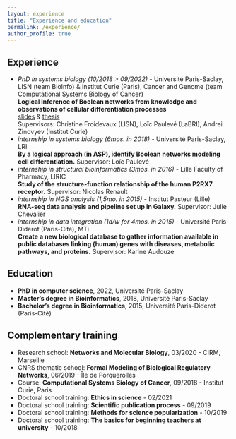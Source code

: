 ```yaml
---
layout: experience
title: "Experience and education"
permalink: /experience/
author_profile: true
---
```


## Experience

* *<important>PhD in systems biology</important> (10/2018 > 09/2022)* - Université Paris-Saclay, LISN (team BioInfo)  &  Institut Curie (Paris), Cancer and Genome (team Computational Systems Biology of Cancer)  
**Logical inference of Boolean networks from knowledge and observations of cellular differentiation processes**  
[slides](../files/2022-09_soutenance.pdf) & [thesis](../files/manuscrit-these-pre-soutenance.pdf)  
Supervisors: Christine Froidevaux (LISN), Loïc Paulevé (LaBRI), Andrei Zinovyev (Institut Curie)
* *<important>internship in systems biology</important> (6mos. in 2018)* - Université Paris-Saclay, LRI  
**By a logical approach (in ASP), identify Boolean networks modeling cell differentiation.** Supervisor: Loïc Paulevé
* *<important>internship in structural bioinformatics</important> (3mos. in 2016)* - Lille Faculty of Pharmacy, LIRIC  
**Study of the structure-function relationship of the human P2RX7 receptor.** Supervisor: Nicolas Renault
* *<important>internship in NGS analysis</important> (1,5mo. in 2015)* - Institut Pasteur (Lille)  
**RNA-seq data analysis and pipeline set up in Galaxy.** Supervisor: Julie Chevalier
* *<important>internship in data integration<important/> (1d/w for 4mos. in 2015)* - Université Paris-Diderot (Paris-Cité), MTi  
**Create a new biological database to gather information available in public databases linking (human) genes with diseases, metabolic pathways, and proteins.** Supervisor: Karine Audouze


## Education

* **PhD in computer science**,
2022, Université Paris-Saclay
* **Master’s degree in Bioinformatics**,
2018, Université Paris-Saclay
* **Bachelor’s degree in Bioinformatics**,
2015, Université Paris-Diderot (Paris-Cité)


## Complementary training

* Research school:
**Networks and Molecular Biology**,
03/2020 - CIRM, Marseille
* CNRS thematic school:
**Formal Modeling of Biological Regulatory Networks**,
06/2019 - Île de Porquerolles
* Course:
**Computational Systems Biology of Cancer**,
09/2018 - Institut Curie, Paris
* Doctoral school training:
**Ethics in science** - 02/2021
* Doctoral school training:
**Scientific publication process** -  09/2019
* Doctoral school training:
**Methods for science popularization** - 10/2019
* Doctoral school training:
**The basics for beginning teachers at university** - 10/2018
